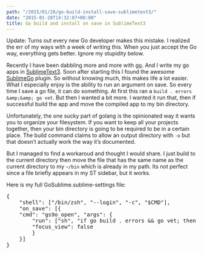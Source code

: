 ```yaml
---
path: "/2015/01/28/go-build-install-save-sublimetext3/" 
date: "2015-01-28T14:32:07+00:00" 
title: Go build and install on save in SublimeText3
---
```

Update: Turns out every new Go developer makes this mistake. I realized the err of my ways with a week of writing this. When you just accept the Go way, everything gets better. Ignore my stupidity below.

Recently I have been dabbling more and more with [go][1]. And I write my go apps in [SublimeText3][2]. Soon after starting this I found the awesome [SublimeGo][3] plugin. So without knowing much, this makes life a lot easier. What I especially enjoy is the ability to run an argument on save. So every time I save a go file, it can do something. At first this ran a `build . errors &amp;&amp; go vet`. But then I wanted a bit more. I wanted it run that, then if successful build the app and move the compiled app to my bin directory.

Unfortunately, the one sucky part of golang is the opinionated way it wants you to organize your filesystem. If you want to keep all your projects together, then your bin directory is going to be required to be in a certain place. The build command claims to allow an output directory with `-o` but that doesn’t actually work the way it’s documented.

But I managed to find a workaroud and thought I would share. I just build to the current directory then move the file that has the same name as the current directory to my `~/bin` which is already in my path. Its not perfect since a file briefly appears in my ST sidebar, but it works.

Here is my full GoSublime.sublime-settings file:

<pre class="lang:default decode:true ">{
	"shell": ["/bin/zsh", "--login", "-c", "$CMD"],
	"on_save": [{
    "cmd": "gs9o_open", "args": {
        "run": ["sh", "if go build . errors && go vet; then go build -o ~/bin/`basename \"$PWD\"` .;fi;"],
        "focus_view": false
		}
	}]
}</pre>

&nbsp;

&nbsp;

&nbsp;

 [1]: http://golang.org
 [2]: http://www.sublimetext.com/3
 [3]: https://github.com/DisposaBoy/GoSublime